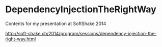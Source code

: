 # DependencyInjectionTheRightWay
Contents for my presentation at SoftShake 2014

http://soft-shake.ch/2014/program/sessions/dependency-injection-the-right-way.html
